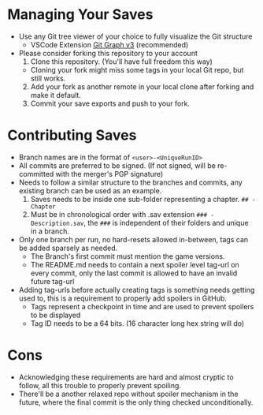 # Managing Your Saves

- Use any Git tree viewer of your choice to fully visualize the Git structure
  - VSCode Extension [Git Graph v3](https://marketplace.visualstudio.com/items?itemName=Gxl.git-graph-3) (recommended)
- Please consider forking this repository to your account
  1. Clone this repository. (You'll have full freedom this way)
  - Cloning your fork might miss some tags in your local Git repo, but still works.
  2. Add your fork as another remote in your local clone after forking and make it default.
  3. Commit your save exports and push to your fork.

# Contributing Saves

- Branch names are in the format of `<user>-<UniqueRunID>`
- All commits are preferred to be signed. (If not signed, will be re-committed with the merger's PGP signature)
- Needs to follow a similar structure to the branches and commits, any existing branch can be used as an example.
  1. Saves needs to be inside one sub-folder representing a chapter. `## - Chapter`
  2. Must be in chronological order with .sav extension `### - Description.sav`, the `###` is independent of their folders and unique in a branch.
- Only one branch per run, no hard-resets allowed in-between, tags can be added sparsely as needed.
  - The Branch's first commit must mention the game versions.
  - The README.md needs to contain a next spoiler level tag-url on every commit, only the last commit is allowed to have an invalid future tag-url
- Adding tag-urls before actually creating tags is something needs getting used to, this is a requirement to properly add spoilers in GitHub.
  - Tags represent a checkpoint in time and are used to prevent spoilers to be displayed
  - Tag ID needs to be a 64 bits. (16 character long hex string will do)

# Cons

- Acknowledging these requirements are hard and almost cryptic to follow, all this trouble to properly prevent spoiling.
- There'll be a another relaxed repo without spoiler mechanism in the future, where the final commit is the only thing checked unconditionally.
